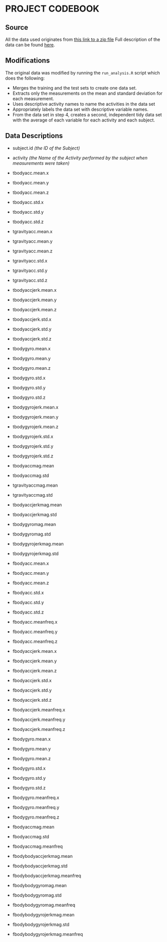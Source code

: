 # PROJECT CODEBOOK


## Source

All the data used originates from [this link to a zip file](https://d396qusza40orc.cloudfront.net/getdata%2Fprojectfiles%2FUCI%20HAR%20Dataset.zip)
Full description of the data can be found [here](http://archive.ics.uci.edu/ml/datasets/Human+Activity+Recognition+Using+Smartphones).


## Modifications

The original data was modified by running the `run_analysis.R` script which does the following:

- Merges the training and the test sets to create one data set.
- Extracts only the measurements on the mean and standard deviation for each measurement.
- Uses descriptive activity names to name the activities in the data set
- Appropriately labels the data set with descriptive variable names.
- From the data set in step 4, creates a second, independent tidy data set with the average of each variable for each activity and each subject.


## Data Descriptions



- subject.id *(the ID of the Subject)*
- activity *(the Name of the Activity performed by the subject when measurements were taken)*


- tbodyacc.mean.x
- tbodyacc.mean.y
- tbodyacc.mean.z
- tbodyacc.std.x
- tbodyacc.std.y
- tbodyacc.std.z
- tgravityacc.mean.x
- tgravityacc.mean.y
- tgravityacc.mean.z
- tgravityacc.std.x
- tgravityacc.std.y
- tgravityacc.std.z
- tbodyaccjerk.mean.x
- tbodyaccjerk.mean.y
- tbodyaccjerk.mean.z
- tbodyaccjerk.std.x
- tbodyaccjerk.std.y
- tbodyaccjerk.std.z
- tbodygyro.mean.x
- tbodygyro.mean.y
- tbodygyro.mean.z
- tbodygyro.std.x
- tbodygyro.std.y
- tbodygyro.std.z
- tbodygyrojerk.mean.x
- tbodygyrojerk.mean.y
- tbodygyrojerk.mean.z
- tbodygyrojerk.std.x
- tbodygyrojerk.std.y
- tbodygyrojerk.std.z
- tbodyaccmag.mean
- tbodyaccmag.std
- tgravityaccmag.mean
- tgravityaccmag.std
- tbodyaccjerkmag.mean
- tbodyaccjerkmag.std
- tbodygyromag.mean
- tbodygyromag.std
- tbodygyrojerkmag.mean
- tbodygyrojerkmag.std
- fbodyacc.mean.x
- fbodyacc.mean.y
- fbodyacc.mean.z
- fbodyacc.std.x
- fbodyacc.std.y
- fbodyacc.std.z
- fbodyacc.meanfreq.x
- fbodyacc.meanfreq.y
- fbodyacc.meanfreq.z
- fbodyaccjerk.mean.x
- fbodyaccjerk.mean.y
- fbodyaccjerk.mean.z
- fbodyaccjerk.std.x
- fbodyaccjerk.std.y
- fbodyaccjerk.std.z
- fbodyaccjerk.meanfreq.x
- fbodyaccjerk.meanfreq.y
- fbodyaccjerk.meanfreq.z
- fbodygyro.mean.x
- fbodygyro.mean.y
- fbodygyro.mean.z
- fbodygyro.std.x
- fbodygyro.std.y
- fbodygyro.std.z
- fbodygyro.meanfreq.x
- fbodygyro.meanfreq.y
- fbodygyro.meanfreq.z
- fbodyaccmag.mean
- fbodyaccmag.std
- fbodyaccmag.meanfreq
- fbodybodyaccjerkmag.mean
- fbodybodyaccjerkmag.std
- fbodybodyaccjerkmag.meanfreq
- fbodybodygyromag.mean
- fbodybodygyromag.std
- fbodybodygyromag.meanfreq
- fbodybodygyrojerkmag.mean
- fbodybodygyrojerkmag.std
- fbodybodygyrojerkmag.meanfreq